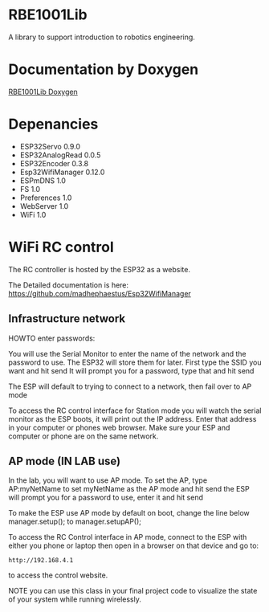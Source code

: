 # RBE1001Lib
A library to support introduction to robotics engineering. 

# Documentation by Doxygen

[RBE1001Lib Doxygen](https://wpiroboticsengineering.github.io/RBE1001Lib/annotated.html)

# Depenancies

* ESP32Servo 0.9.0
* ESP32AnalogRead 0.0.5
* ESP32Encoder 0.3.8
* Esp32WifiManager 0.12.0
* ESPmDNS 1.0
* FS  1.0
* Preferences 1.0
* WebServer 1.0
* WiFi 1.0

# WiFi RC control

The RC controller is hosted by the ESP32 as a website. 

The Detailed documentation is here: https://github.com/madhephaestus/Esp32WifiManager


## Infrastructure network

HOWTO enter passwords:

You will use the Serial Monitor to enter the name of the network and the password to use.
The ESP32 will store them for later.
First type the SSID you want and hit send
It will prompt you for a password, type that and hit send

The ESP will default to trying to connect to a network, then fail over to AP mode



To access the RC control interface for Station mode you will watch the serial monitor as the
ESP boots, it will print out the IP address. Enter that address in your computer or phones web browser.
Make sure your ESP and computer or phone are on the same network.

## AP mode (IN LAB use)


In the lab, you will want to use AP mode. To set the AP, type AP:myNetName
to set myNetName as the AP mode and hit send
the ESP will prompt you for a password to use, enter it and hit send

To make the ESP use AP mode by default on boot, change the line below manager.setup();
to manager.setupAP();


To access the RC Control interface in AP mode, connect to the ESP with either you phone or laptop
then open in a browser on that device and go to:

```
http://192.168.4.1
```

to access the control website.

NOTE you can use this class in your final project code to visualize the state of your system while running wirelessly.